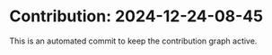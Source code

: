 # Contribution: 2024-12-24-08-45
This is an automated commit to keep the contribution graph active.
